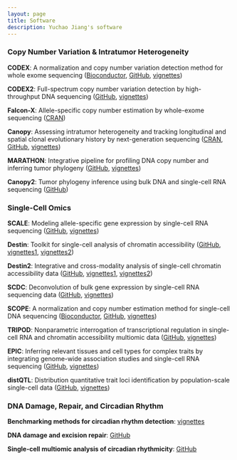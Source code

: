 ```yaml
---
layout: page
title: Software
description: Yuchao Jiang's software
---
```


### Copy Number Variation & Intratumor Heterogeneity

**CODEX**: A normalization and copy number variation detection method for whole exome sequencing ([Bioconductor](http://www.bioconductor.org/packages/release/bioc/html/CODEX.html), [GitHub](https://github.com/yuchaojiang/CODEX), [vignettes](http://www.bioconductor.org/packages/release/bioc/vignettes/CODEX/inst/doc/CODEX_vignettes.pdf))

**CODEX2**: Full-spectrum copy number variation detection by high-throughput DNA sequencing ([GitHub](https://github.com/yuchaojiang/CODEX2), [vignettes](http://htmlpreview.github.io/?https://github.com/yuchaojiang/CODEX2/blob/master/demo/CODEX2.html))

**Falcon-X**: Allele-specific copy number estimation by whole-exome sequencing ([CRAN](https://CRAN.R-project.org/package=falconx))

**Canopy**: Assessing intratumor heterogeneity and tracking longitudinal and spatial clonal evolutionary history by next-generation sequencing ([CRAN](https://cran.r-project.org/web/packages/Canopy/index.html), [GitHub](https://github.com/yuchaojiang/Canopy), [vignettes](https://cran.rstudio.com/web/packages/Canopy/vignettes/Canopy_vignettes.pdf))

**MARATHON**: Integrative pipeline for profiling DNA copy number and inferring tumor phylogeny ([GitHub](https://github.com/yuchaojiang/MARATHON), [vignettes](https://rawgit.com/yuchaojiang/MARATHON/master/notebook/MARATHON.html))

**Canopy2**: Tumor phylogeny inference using bulk DNA and single-cell RNA sequencing ([GitHub](https://github.com/annweideman/canopy2/))

### Single-Cell Omics

**SCALE**: Modeling allele-specific gene expression by single-cell RNA sequencing ([GitHub](https://github.com/yuchaojiang/SCALE), [vignettes](https://github.com/yuchaojiang/SCALE/blob/master/demo/SCALE_vignettes.pdf))

**Destin**: Toolkit for single-cell analysis of chromatin accessibility ([GitHub](https://github.com/urrutiag/destin), [vignettes1](https://rawgit.com/urrutiag/destin/master/package/vignettes/destinBuenrostroMouse.html), [vignettes2](https://rawgit.com/urrutiag/destin/master/package/vignettes/destinPreisslP56.html))

**Destin2**: Integrative and cross-modality analysis of single-cell chromatin accessibility data ([GitHub](https://github.com/yuchaojiang/Destin2), [vignettes1](http://htmlpreview.github.io/?https://github.com/yuchaojiang/Destin2/blob/main/package/vignettes/destin2vignette_pbmc.html), [vignettes2](http://htmlpreview.github.io/?https://github.com/yuchaojiang/Destin2/blob/main/package/vignettes/destin2vignette_brain.html))

**SCDC**: Deconvolution of bulk gene expression by single-cell RNA sequencing data ([GitHub](https://meichendong.github.io/SCDC), [vignettes](https://meichendong.github.io/SCDC/articles/SCDC.html))

**SCOPE**: A normalization and copy number estimation method for single-cell DNA sequencing ([Bioconductor](https://bioconductor.org/packages/SCOPE/), [GitHub](https://github.com/rujinwang/SCOPE), [vignettes](http://bioconductor.org/packages/devel/bioc/vignettes/SCOPE/inst/doc/SCOPE_vignette.html))

**TRIPOD**: Nonparametric interrogation of transcriptional regulation in single-cell RNA and chromatin accessibility multiomic data ([GitHub](https://github.com/yuchaojiang/TRIPOD), [vignettes](http://htmlpreview.github.io/?https://github.com/yuchaojiang/TRIPOD/blob/main/vignettes/TRIPOD.html))

**EPIC**: Inferring relevant tissues and cell types for complex traits by integrating genome-wide association studies and single-cell RNA sequencing ([GitHub](https://github.com/rujinwang/EPIC), [vignettes](http://htmlpreview.github.io/?https://github.com/rujinwang/EPIC/blob/master/vignettes/EPIC_vignette.html))

**distQTL**: Distribution quantitative trait loci identification by population-scale single-cell data ([GitHub](https://github.com/alexandercoulter/distQTL), [vignettes](https://alexandercoulter.github.io/distQTL/intro-distQTL.html))

### DNA Damage, Repair, and Circadian Rhythm

**Benchmarking methods for circadian rhythm detection**: [vignettes](https://htmlpreview.github.io/?https://github.com/wenwenm183/Circadian_Genes_Benchmark/blob/master/vignettes/Vignettes-of-Circadian-Paper.html)

**DNA damage and excision repair**: [GitHub](https://github.com/yuchaojiang/damage_repair)

**Single-cell multiomic analysis of circadian rhythmicity**: [GitHub](https://github.com/yuchaojiang/circadian_sc_multiomics)
